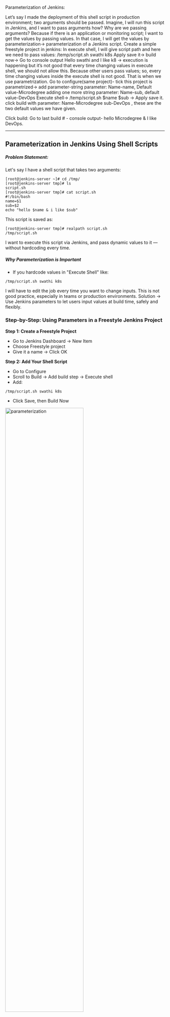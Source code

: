 Parameterization of Jenkins: 

Let’s say I made the deployment of this shell script in production environment; two arguments
should be passed. Imagine, I will run this script in Jenkins, and I want to pass arguments how?
Why are we passing arguments? Because if there is an application or monitoring script; I want to get the values by passing values. In that case, I will get the values by parameterization-> parameterization of a Jenkins script. 
Create a simple freestyle project in jenkins:
In execute shell, I will give script path and here we need to pass values: /temp/script.sh swathi k8s
Apply save it-> build now-> Go to console output 
Hello swathi and I like k8 -> execution is happening but it’s not good that every time changing values in execute shell, we should not allow this. Because other users pass values; so, every time changing values inside the execute shell is not good. That is when we use parametrization. 
Go to configure(same project)- tick this project is parametrized-> 
add parameter-string parameter: Name-name, Default value-Microdegree 
adding one more string parameter: Name-sub, default value-DevOps 
Execute shell-> /temp/script.sh $name $sub -> Apply save it. 
click build with parameter:
Name-Microdegree   sub-DevOps , these are the  two default values we have given. 

Click build: Go to last build # - console output- hello Microdegree & I like DevOps.

---
## Parameterization in Jenkins Using Shell Scripts
##### Problem Statement:
Let's say I have a shell script that takes two arguments:
```
[root@jenkins-server ~]# cd /tmp/
[root@jenkins-server tmp]# ls 
script.sh
[root@jenkins-server tmp]# cat script.sh 
#!/bin/bash
name=$1
sub=$2
echo "hello $name & i like $sub" 
```
This script is saved as:
```commandline
[root@jenkins-server tmp]# realpath script.sh
/tmp/script.sh
```
I want to execute this script via Jenkins, and pass dynamic values to it — without hardcoding every time.

##### Why Parameterization is Important
* If you hardcode values in "Execute Shell" like:
```commandline
/tmp/script.sh swathi k8s
```
I will have to edit the job every time you want to change inputs. This is not good practice, especially in teams or production environments.
Solution → Use Jenkins parameters to let users input values at build time, safely and flexibly.

### Step-by-Step: Using Parameters in a Freestyle Jenkins Project
**Step 1: Create a Freestyle Project**
* Go to Jenkins Dashboard → New Item
* Choose Freestyle project
* Give it a name → Click OK

**Step 2: Add Your Shell Script**
* Go to Configure
* Scroll to Build → Add build step → Execute shell
* Add:
```commandline
/tmp/script.sh swathi k8s
```
* Click Save, then Build Now
<img src=".github/images/img_12.png" alt="parameterization" width="70%"/>

* ##### Output:
<img src=".github/images/img_13.png" alt="parameterization" width="70%"/>

##### But This Is Hardcoded! We Want Dynamic Input
**Step 3: Add Parameterization**
* Go to Configure
* Tick: This project is parameterized
1. First Parameter:
<img src=".github/images/img_14.png" alt="parameterization" width="70%"/>
2. Second Parameter:
<img src=".github/images/img_15.png" alt="parameterization" width="70%"/>

**Step 4: Modify Execute Shell**

Replace hardcoded values with parameter variables:

<img src=".github/images/img_16.png" alt="parameterization" width="70%"/>
Jenkins will now pass the entered values as arguments $1 and $2 to your script.
* Click Apply → Save

**Step 5: Build with Parameters**
* Click Build with Parameters
<img src=".github/images/img_17.png" alt="parameterization" width="50%"/>
* You’ll see input fields for name and sub
<img src=".github/images/img_18.png" alt="parameterization" width="50%"/>
* Click Build
##### Console Output Example:
<img src=".github/images/img_19.png" alt="parameterization" width="50%"/>

##### Leave defaults or change them (e.g., name = Amit, sub = Linux)
<img src=".github/images/img_20.png" alt="parameterization" width="50%"/>
<img src=".github/images/img_21.png" alt="parameterization" width="50%"/>

















![img_1.png](.github/images/img_12.png)
![img.png](.github/images/img_13.png)

![img_2.png](.github/images/img_14.png)

![img_3.png](.github/images/img_15.png)

![img_4.png](.github/images/img_16.png)

Click build with paramerts:
![img_5.png](.github/images/img_17.png)

![img_6.png](.github/images/img_18.png)

![img_7.png](.github/images/img_19.png)

![img_8.png](.github/images/img_20.png)

![img_9.png](.github/images/img_21.png)

